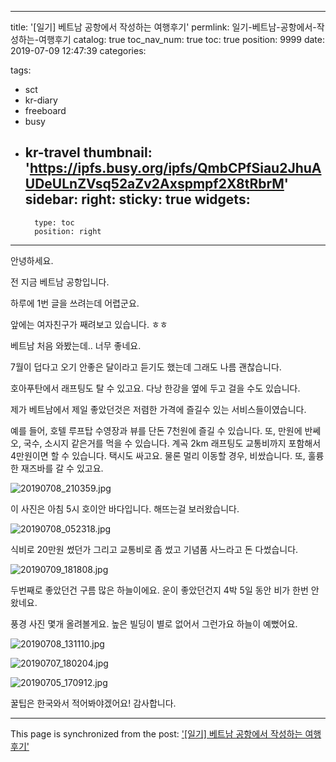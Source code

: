 
---
title: '[일기] 베트남 공항에서 작성하는 여행후기'
permlink: 일기-베트남-공항에서-작성하는-여행후기
catalog: true
toc_nav_num: true
toc: true
position: 9999
date: 2019-07-09 12:47:39
categories:

tags:
- sct
- kr-diary
- freeboard
- busy
- kr-travel
thumbnail: 'https://ipfs.busy.org/ipfs/QmbCPfSiau2JhuAUDeULnZVsq52aZv2Axspmpf2X8tRbrM'
sidebar:
    right:
        sticky: true
widgets:
    -
        type: toc
        position: right
---


안녕하세요.

전 지금 베트남 공항입니다.

하루에 1번 글을 쓰려는데 어렵군요.

앞에는 여자친구가 째려보고 있습니다. ㅎㅎ

베트남 처음 와봤는데.. 너무 좋네요.

7월이 덥다고 오기 안좋은 달이라고 듣기도 했는데
그래도 나름 괜찮습니다.

호아푸탄에서 래프팅도 탈 수 있고요.
다낭 한강을 옆에 두고 걸을 수도 있습니다.

제가 베트남에서 제일 좋았던것은
저렴한 가격에 즐길수 있는 서비스들이였습니다.

예를 들어, 호텔 루프탑 수영장과 뷰를 단돈 7천원에 즐길 수 있습니다.
또, 만원에 반쎄오, 국수, 소시지 같은거를 먹을 수 있습니다.
계곡 2km 래프팅도 교통비까지 포함해서 4만원이면 할 수 있습니다.
택시도 싸고요. 물론 멀리 이동할 경우, 비쌌습니다.
또, 훌륭한 재즈바를 갈 수 있고요.

![20190708_210359.jpg](https://ipfs.busy.org/ipfs/QmbCPfSiau2JhuAUDeULnZVsq52aZv2Axspmpf2X8tRbrM)


이 사진은 아침 5시 호이안 바다입니다.
해뜨는걸 보러왔습니다.

![20190708_052318.jpg](https://ipfs.busy.org/ipfs/QmdVzdjnVFi9Q1FZ87EQYvWHhWFZcA5zfBMUNci7zoBCHP)

식비로 20만원 썼던가
그리고 교통비로 좀 썼고
기념품 사느라고 돈 다썼습니다.

![20190709_181808.jpg](https://ipfs.busy.org/ipfs/QmcY3NmLm8DcvSgp6KhnuqvEW7JJbgwJKLfnbCS31YJQgn)

두번째로 좋았던건 구름 많은 하늘이에요.
운이 좋았던건지 4박 5일 동안 비가 한번 안왔네요.

풍경 사진 몇개 올려볼게요.
높은 빌딩이 별로 없어서 그런가요
하늘이 예뻤어요.

![20190708_131110.jpg](https://ipfs.busy.org/ipfs/QmdrxhWQU3BUhQo1pLYANTMuVXP3vok5icCaYxrLgmcmyd)

![20190707_180204.jpg](https://ipfs.busy.org/ipfs/QmNQdDQdbPUe4v9EhYFG5V5UEVvRyTdAFzcUKtFXX7qsQP)

![20190705_170912.jpg](https://ipfs.busy.org/ipfs/QmbQoMm3Sk7UgM7KZp6CKBupW1C2ZE7XMVLmpBcnoV1WJZ)


꿀팁은 한국와서 적어봐야겠어요!
감사합니다.

- - -

This page is synchronized from the post: ['[일기] 베트남 공항에서 작성하는 여행후기'](https://steempeak.com/@jacobyu/4vnkb2)
